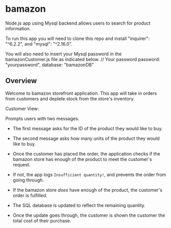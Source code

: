 # bamazon
Node.js app using Mysql backend allows users to search for product information. 

To run this app you will need to clone this repo and install "inquirer": "^6.2.2",
and "mysql": "^2.16.0".  

You will also need to insert your Mysql password in the bamazonCustomer.js file as indicated below.
// Your password
  password: "yourpassword",
  database: "bamazonDB"

## Overview

Welcome to bamazon storefront application. This app will take in orders from customers and deplete stock from the store's inventory. 

Customer View:
 
Prompts users with two messages.

   * The first message asks for the ID of the product they would like to buy.
   
   * The second message asks how many units of the product they would like to buy.

   *  Once the customer has placed the order, the application checks if the bamazon store has enough of the product to meet         the customer's request.

   * If not, the app logs `Insufficient quantity!`, and prevents the order from going through.

   * If the bamazon store _does_ have enough of the product, the customer's order is fulfilled.
   * The SQL database is updated to reflect the remaining quantity.
   * Once the update goes through, the customer is shown the customer the total cost of their purchase.

